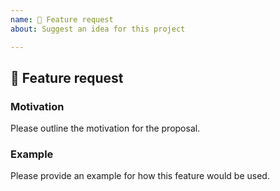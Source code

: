```yaml
---
name: 🚀 Feature request
about: Suggest an idea for this project

---
```


<!-- Using Reakit at work? Consider asking your company to sponsor us: https://opencollective.com/reakit -->

## 🚀 Feature request

### Motivation

Please outline the motivation for the proposal.

### Example

Please provide an example for how this feature would be used.
